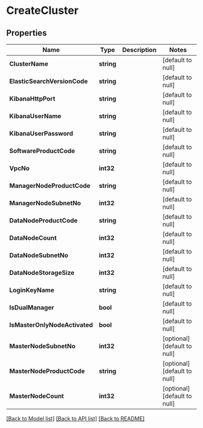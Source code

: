 # CreateCluster

## Properties
Name | Type | Description | Notes
------------ | ------------- | ------------- | -------------
**ClusterName** | **string** |  | [default to null]
**ElasticSearchVersionCode** | **string** |  | [default to null]
**KibanaHttpPort** | **string** |  | [default to null]
**KibanaUserName** | **string** |  | [default to null]
**KibanaUserPassword** | **string** |  | [default to null]
**SoftwareProductCode** | **string** |  | [default to null]
**VpcNo** | **int32** |  | [default to null]
**ManagerNodeProductCode** | **string** |  | [default to null]
**ManagerNodeSubnetNo** | **int32** |  | [default to null]
**DataNodeProductCode** | **string** |  | [default to null]
**DataNodeCount** | **int32** |  | [default to null]
**DataNodeSubnetNo** | **int32** |  | [default to null]
**DataNodeStorageSize** | **int32** |  | [default to null]
**LoginKeyName** | **string** |  | [default to null]
**IsDualManager** | **bool** |  | [default to null]
**IsMasterOnlyNodeActivated** | **bool** |  | [default to null]
**MasterNodeSubnetNo** | **int32** |  | [optional] [default to null]
**MasterNodeProductCode** | **string** |  | [optional] [default to null]
**MasterNodeCount** | **int32** |  | [optional] [default to null]

[[Back to Model list]](../README.md#documentation-for-models) [[Back to API list]](../README.md#documentation-for-api-endpoints) [[Back to README]](../README.md)


